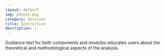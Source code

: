 ```yaml
---
layout: default
img: phones.png
category: Services
title: Instructive
description: |
---
```

Guidance text for both components and modules educates users about the theoretical and methodological aspects of the analysis.